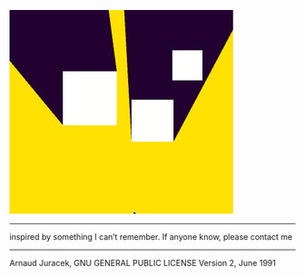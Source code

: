 ![preview](preview.gif?raw=true "preview")

---
inspired by something I can’t remember. If anyone know, please contact me

---
Arnaud Juracek, GNU GENERAL PUBLIC LICENSE Version 2, June 1991
